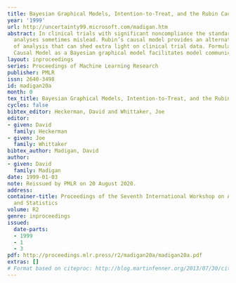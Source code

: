```yaml
---
title: Bayesian Graphical Models, Intention-to-Treat, and the Rubin Causal Model
year: '1999'
url: http://uncertainty99.microsoft.com/madigan.htm
abstract: In clinical trials with significant noncompliance the standard intention-to-treat
  analyses sometimes mislead. Rubin’s causal model provides an alternative method
  of analysis that can shed extra light on clinical trial data. Formulating the Rubin
  Causal Model as a Bayesian graphical model facilitates model communication and computation.
layout: inproceedings
series: Proceedings of Machine Learning Research
publisher: PMLR
issn: 2640-3498
id: madigan20a
month: 0
tex_title: Bayesian Graphical Models, Intention-to-Treat, and the Rubin Causal Model
cycles: false
bibtex_editor: Heckerman, David and Whittaker, Joe
editor:
- given: David
  family: Heckerman
- given: Joe
  family: Whittaker
bibtex_author: Madigan, David
author:
- given: David
  family: Madigan
date: 1999-01-03
note: Reissued by PMLR on 20 August 2020.
address:
container-title: Proceedings of the Seventh International Workshop on Artificial Intelligence
  and Statistics
volume: R2
genre: inproceedings
issued:
  date-parts:
  - 1999
  - 1
  - 3
pdf: http://proceedings.mlr.press/r2/madigan20a/madigan20a.pdf
extras: []
# Format based on citeproc: http://blog.martinfenner.org/2013/07/30/citeproc-yaml-for-bibliographies/
---
```


